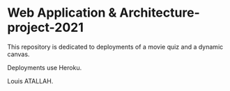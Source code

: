 # Web Application & Architecture-project-2021

This repository is dedicated to deployments of a movie quiz and a dynamic canvas.

Deployments use Heroku.

Louis ATALLAH.
 
